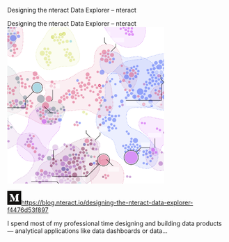 Designing the nteract Data Explorer – nteract

Designing the nteract Data Explorer – nteract
![](../_resources/30ee7273b24b0819ff860d2d73d2cf30.png)

![](../_resources/a59c6579e2ce83f917bf56063cfff56c.png)https://blog.nteract.io/designing-the-nteract-data-explorer-f4476d53f897

I spend most of my professional time designing and building data products — analytical applications like data dashboards or data…